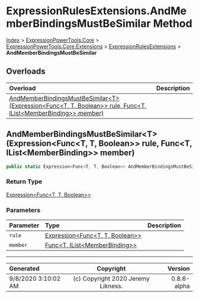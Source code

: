 ﻿# ExpressionRulesExtensions.AndMemberBindingsMustBeSimilar Method

[Index](../index.md) > [ExpressionPowerTools.Core](ExpressionPowerTools.Core.a.md) > [ExpressionPowerTools.Core.Extensions](ExpressionPowerTools.Core.Extensions.n.md) > [ExpressionRulesExtensions](ExpressionPowerTools.Core.Extensions.ExpressionRulesExtensions.cs.md) > **AndMemberBindingsMustBeSimilar**



## Overloads

| Overload | Description |
| :-- | :-- |
| [AndMemberBindingsMustBeSimilar&lt;T>(Expression&lt;Func&lt;T, T, Boolean>> rule, Func&lt;T, IList&lt;MemberBinding>> member)](#andmemberbindingsmustbesimilartexpressionfunct-t-boolean-rule-funct-ilistmemberbinding-member) |  |
## AndMemberBindingsMustBeSimilar&lt;T>(Expression&lt;Func&lt;T, T, Boolean>> rule, Func&lt;T, IList&lt;MemberBinding>> member)



```csharp
public static Expression<Func<T, T, Boolean>> AndMemberBindingsMustBeSimilar<T>(Expression<Func<T, T, Boolean>> rule, Func<T, IList<MemberBinding>> member)
```

### Return Type

 [Expression&lt;Func&lt;T, T, Boolean>>](https://docs.microsoft.com/dotnet/api/system.linq.expressions.expression-1) 

### Parameters

| Parameter | Type | Description |
| :-- | :-- | :-- |
| `rule` | [Expression&lt;Func&lt;T, T, Boolean>>](https://docs.microsoft.com/dotnet/api/system.linq.expressions.expression-1) |  |
| `member` | [Func&lt;T, IList&lt;MemberBinding>>](https://docs.microsoft.com/dotnet/api/system.func-2) |  |



---

| Generated | Copyright | Version |
| :-- | :-: | --: |
| 9/8/2020 3:10:02 AM | (c) Copyright 2020 Jeremy Likness. | 0.8.6-alpha |
